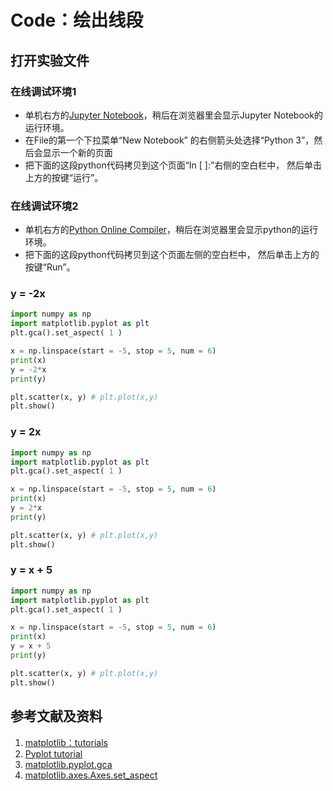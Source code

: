 # Code：绘出线段

## 打开实验文件

### 在线调试环境1

- 单机右方的[Jupyter Notebook](https://mybinder.org/v2/gh/ipython/ipython-in-depth/master?filepath=binder/Index.ipynb)，稍后在浏览器里会显示Jupyter Notebook的运行环境。
- 在File的第一个下拉菜单“New Notebook” 的右侧箭头处选择“Python 3”，然后会显示一个新的页面
- 把下面的这段python代码拷贝到这个页面“In [ ]:”右侧的空白栏中， 然后单击上方的按键“运行”。

### 在线调试环境2

- 单机右方的[Python Online Compiler](https://trinket.io/python3/a5bd54189b)，稍后在浏览器里会显示python的运行环境。
- 把下面的这段python代码拷贝到这个页面左侧的空白栏中， 然后单击上方的按键“Run”。

### y = -2x
```python
import numpy as np
import matplotlib.pyplot as plt
plt.gca().set_aspect( 1 ) 

x = np.linspace(start = -5, stop = 5, num = 6)
print(x)
y = -2*x
print(y)

plt.scatter(x, y) # plt.plot(x,y)
plt.show()
```

### y = 2x
```python
import numpy as np
import matplotlib.pyplot as plt
plt.gca().set_aspect( 1 ) 

x = np.linspace(start = -5, stop = 5, num = 6)
print(x)
y = 2*x
print(y)

plt.scatter(x, y) # plt.plot(x,y)
plt.show()
```

### y = x + 5
```python
import numpy as np
import matplotlib.pyplot as plt
plt.gca().set_aspect( 1 ) 

x = np.linspace(start = -5, stop = 5, num = 6)
print(x)
y = x + 5
print(y)

plt.scatter(x, y) # plt.plot(x,y)
plt.show()
```

## 参考文献及资料

1. [matplotlib：tutorials](https://matplotlib.org/tutorials/index.html)
2. [Pyplot tutorial](https://matplotlib.org/3.1.1/tutorials/introductory/pyplot.html#sphx-glr-tutorials-introductory-pyplot-py)
3. [matplotlib.pyplot.gca](https://matplotlib.org/3.1.1/api/_as_gen/matplotlib.pyplot.gca.html)
4. [matplotlib.axes.Axes.set_aspect](https://matplotlib.org/3.1.1/api/_as_gen/matplotlib.axes.Axes.set_aspect.html#matplotlib.axes.Axes.set_aspect)


